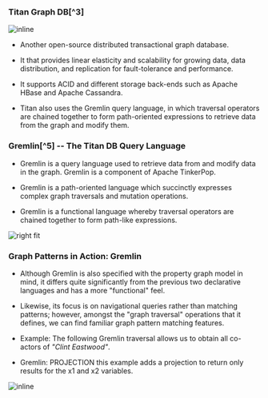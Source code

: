### Titan Graph DB[^3]
![inline](./attachments/titangremlin.png)

-   Another open-source distributed transactional graph database.

-   It that provides linear elasticity and scalability for growing data, data distribution, and replication for fault-tolerance and performance.

-   It supports ACID and different storage back-ends such as Apache HBase and Apache Cassandra.

-   Titan also uses the Gremlin query language, in which traversal operators are chained together to form path-oriented expressions to retrieve data from the graph and modify them.

### Gremlin[^5] -- The Titan DB Query Language


-   Gremlin is a query language used to retrieve data from and modify data in the graph. Gremlin is a component of Apache TinkerPop.

-   Gremlin is a path-oriented language which succinctly expresses complex graph traversals and mutation operations.

-   Gremlin is a functional language whereby traversal operators are chained together to form path-like expressions.

![right fit](../attachments/gremlin-logo.png)

### Graph Patterns in Action: Gremlin

-   Although Gremlin is also specified with the property graph model in mind, it differs quite significantly from the previous two declarative languages and has a more "functional" feel.

-   Likewise, its focus is on navigational queries rather than matching patterns; however, amongst the "graph traversal" operations that it defines, we can find familiar graph pattern matching features.

-   Example: The following Gremlin traversal allows us to obtain all co-actors of *"Clint Eastwood"*.

-   Gremlin: PROJECTION this example adds a projection to return only results for the x1 and x2 variables.

![inline](../attachments/gremlinexamples.jpg)